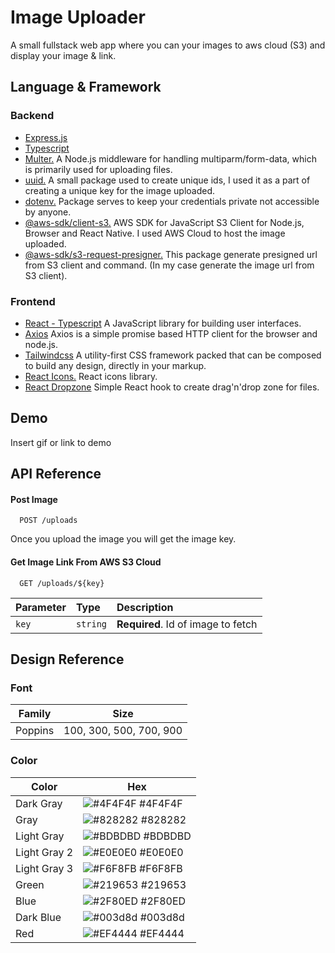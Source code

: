 
# Image Uploader

A small fullstack web app where you can your images to aws cloud (S3) and display your image & link.


## Language & Framework

### Backend
 - [Express.js](https://expressjs.com/)
 - [Typescript](https://www.typescriptlang.org/)
 - [Multer.](https://github.com/expressjs/multer) A Node.js middleware for handling multiparm/form-data, which is primarily used for uploading files.
 - [uuid.](https://github.com/uuidjs/uuid) A small package used to create unique ids, I used it as a part of creating a unique key for the image uploaded.
 - [dotenv.](https://github.com/motdotla/dotenv) Package serves to keep your credentials private not accessible by anyone.
 - [@aws-sdk/client-s3.](https://www.npmjs.com/package/@aws-sdk/client-s3) AWS SDK for JavaScript S3 Client for Node.js, Browser and React Native. I used AWS Cloud to host the image uploaded.
 - [@aws-sdk/s3-request-presigner.](https://www.npmjs.com/package/@aws-sdk/s3-request-presigner) This package generate presigned url from S3 client and command. (In my case generate the image url from S3 client).

### Frontend
 - [React - Typescript](https://reactjs.org/) A JavaScript library for building user interfaces.
 - [Axios](https://axios-http.com/) Axios is a simple promise based HTTP client for the browser and node.js.
 - [Tailwindcss](https://tailwindcss.com/) A utility-first CSS framework packed that can be composed to build any design, directly in your markup.
 - [React Icons.](https://react-icons.github.io/react-icons/) React icons library.
 - [React Dropzone](https://react-dropzone.js.org/) Simple React hook to create drag'n'drop zone for files.

## Demo

Insert gif or link to demo


## API Reference

#### Post Image

```http
  POST /uploads
```

Once you upload the image you will get the image key.

#### Get Image Link From AWS S3 Cloud

```http
  GET /uploads/${key}
```

| Parameter | Type     | Description                       |
| :-------- | :------- | :-------------------------------- |
| `key`      | `string` | **Required**. Id of image to fetch |


## Design Reference

### Font
| Family             | Size                                                                |
| ----------------- | ------------------------------------------------------------------ |
| Poppins | 100, 300, 500, 700, 900 |

### Color
| Color             | Hex                                                                |
| ----------------- | ------------------------------------------------------------------ |
| Dark Gray | ![#4F4F4F](https://via.placeholder.com/10/4F4F4F?text=+) #4F4F4F |
| Gray | ![#828282](https://via.placeholder.com/10/828282?text=+) #828282 |
| Light Gray | ![#BDBDBD](https://via.placeholder.com/10/BDBDBD?text=+) #BDBDBD |
| Light Gray 2 | ![#E0E0E0](https://via.placeholder.com/10/E0E0E0?text=+) #E0E0E0 |
| Light Gray 3 | ![#F6F8FB](https://via.placeholder.com/10/F6F8FB?text=+) #F6F8FB |
| Green | ![#219653](https://via.placeholder.com/10/219653?text=+) #219653 |
| Blue | ![#2F80ED](https://via.placeholder.com/10/2F80ED?text=+) #2F80ED |
| Dark Blue | ![#003d8d](https://via.placeholder.com/10/003d8d?text=+) #003d8d |
| Red | ![#EF4444](https://via.placeholder.com/10/EF4444?text=+) #EF4444 |
